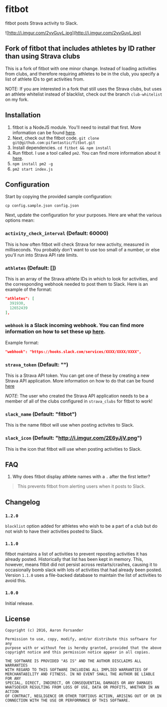 # fitbot

fitbot posts Strava activity to Slack.

![http://i.imgur.com/2yvGuyL.jpg](http://i.imgur.com/2yvGuyL.jpg)

## Fork of fitbot that includes athletes by ID rather than using Strava clubs

This is a fork of fitbot with one minor change. Instead of loading activities from clubs, and therefore requiring athletes to be in the club, you specify a list of athlete IDs to get activities from.

NOTE: If you are interested in a fork that still uses the Strava clubs, but uses an athlete whitelist instead of blacklist, check out the branch `club-whitelist` on my fork.

## Installation

1. fitbot is a NodeJS module. You'll need to install that first. More information can be found [here](https://nodejs.org/en/download/package-manager/).
2. Next, check out the fitbot code. `git clone git@github.com:pifantastic/fitbot.git`
3. Install dependencies. `cd fitbot && npm install`
4. Run fitbot. I use a tool called `pm2`. You can find more information about it [here](https://github.com/Unitech/pm2).
  1. `npm install pm2 -g`
  2. `pm2 start index.js`

## Configuration

Start by copying the provided sample configuration:

```
cp config.sample.json config.json
```

Next, update the configuration for your purposes. Here are what the various options mean:

### `activity_check_interval` (Default: 60000)
This is how often fitbot will check Strava for new activity, measured in milliseconds. You probably don't want to use too small of a number, or else you'll run into Strava API rate limits.

### `athletes` (Default: [])
This is an array of the Strava athlete IDs in which to look for activities, and the corresponding
webhook needed to post them to Slack. Here is an example of the format:

```json
"athletes": [
  391930,
  12652439
],
```

### `webhook` is a Slack incoming webhook. You can find more information on how to set these up [here](https://api.slack.com/incoming-webhooks).

Example format:

```json
"webhook": "https://hooks.slack.com/services/XXXX/XXXX/XXXX",
```

### `strava_token` (Default: "")
This is a Strava API token. You can get one of these by creating a new Strava API application. More information on how to do that can be found [here](https://www.strava.com/settings/api)

*NOTE*: The user who created the Strava API application needs to be a member of
all of the clubs configured in `strava_clubs` for fitbot to work!

### `slack_name` (Default: "fitbot")
This is the name fitbot will use when posting activites to Slack.

### `slack_icon` (Default: "http://i.imgur.com/2E6yJjV.png")
This is the icon that fitbot will use when posting activities to Slack.

## FAQ

1. Why does fitbot display athlete names with a `.` after the first letter?

> This prevents fitbot from alerting users when it posts to Slack.

## Changelog

### `1.2.0`
`blocklist` option added for athletes who wish to be a part of a club but do not wish to have their activities posted to Slack.

### `1.1.0`

fitbot maintains a list of activities to prevent reposting activities it has already posted. Historically that list has been kept in
memory. This, however, means fitbit did not persist across restarts/crashes, causing it to occasionally bomb slack with lots of activities
that had already been posted. Version `1.1.0` uses a file-backed database to maintain the list of activities to avoid this.

### `1.0.0`

Initial release.

## License

    Copyright (c) 2016, Aaron Forsander

    Permission to use, copy, modify, and/or distribute this software for any
    purpose with or without fee is hereby granted, provided that the above
    copyright notice and this permission notice appear in all copies.

    THE SOFTWARE IS PROVIDED "AS IS" AND THE AUTHOR DISCLAIMS ALL WARRANTIES
    WITH REGARD TO THIS SOFTWARE INCLUDING ALL IMPLIED WARRANTIES OF
    MERCHANTABILITY AND FITNESS. IN NO EVENT SHALL THE AUTHOR BE LIABLE FOR ANY
    SPECIAL, DIRECT, INDIRECT, OR CONSEQUENTIAL DAMAGES OR ANY DAMAGES
    WHATSOEVER RESULTING FROM LOSS OF USE, DATA OR PROFITS, WHETHER IN AN ACTION
    OF CONTRACT, NEGLIGENCE OR OTHER TORTIOUS ACTION, ARISING OUT OF OR IN
    CONNECTION WITH THE USE OR PERFORMANCE OF THIS SOFTWARE.
